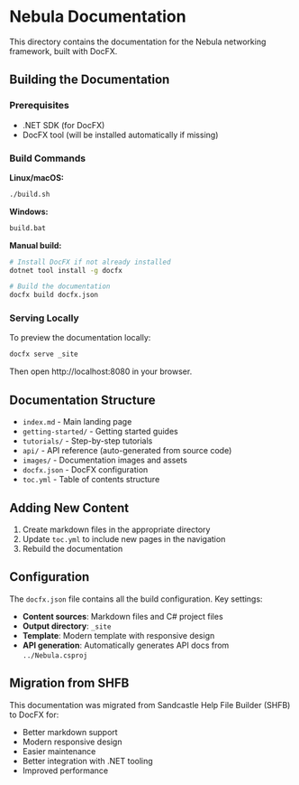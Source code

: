 # Nebula Documentation

This directory contains the documentation for the Nebula networking framework, built with DocFX.

## Building the Documentation

### Prerequisites

- .NET SDK (for DocFX)
- DocFX tool (will be installed automatically if missing)

### Build Commands

**Linux/macOS:**
```bash
./build.sh
```

**Windows:**
```cmd
build.bat
```

**Manual build:**
```bash
# Install DocFX if not already installed
dotnet tool install -g docfx

# Build the documentation
docfx build docfx.json
```

### Serving Locally

To preview the documentation locally:

```bash
docfx serve _site
```

Then open http://localhost:8080 in your browser.

## Documentation Structure

- `index.md` - Main landing page
- `getting-started/` - Getting started guides
- `tutorials/` - Step-by-step tutorials
- `api/` - API reference (auto-generated from source code)
- `images/` - Documentation images and assets
- `docfx.json` - DocFX configuration
- `toc.yml` - Table of contents structure

## Adding New Content

1. Create markdown files in the appropriate directory
2. Update `toc.yml` to include new pages in the navigation
3. Rebuild the documentation

## Configuration

The `docfx.json` file contains all the build configuration. Key settings:

- **Content sources**: Markdown files and C# project files
- **Output directory**: `_site`
- **Template**: Modern template with responsive design
- **API generation**: Automatically generates API docs from `../Nebula.csproj`

## Migration from SHFB

This documentation was migrated from Sandcastle Help File Builder (SHFB) to DocFX for:

- Better markdown support
- Modern responsive design
- Easier maintenance
- Better integration with .NET tooling
- Improved performance
